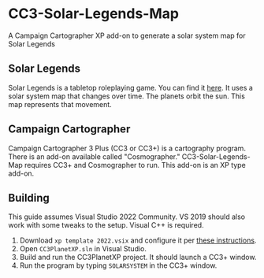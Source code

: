 # CC3-Solar-Legends-Map
A Campaign Cartographer XP add-on to generate a solar system map for Solar Legends

## Solar Legends
Solar Legends is a tabletop roleplaying game.  You can find it [here](https://solarlegends.kertdawg.net/).  It uses a solar system map that changes over time.  The planets orbit the sun.  This map represents that movement.

## Campaign Cartographer
Campaign Cartographer 3 Plus (CC3 or CC3+) is a cartography program.  There is an add-on available called "Cosmographer."  CC3-Solar-Legends-Map requires CC3+ and Cosmographer to run.  This add-on is an XP type add-on.

## Building
This guide assumes Visual Studio 2022 Community.  VS 2019 should also work with some tweaks to the setup.  Visual C++ is required.

1. Download `xp template 2022.vsix` and configure it per [these instructions](https://cc.monsen.cc/blog/XP%20Template.html).
1. Open `CC3PlanetXP.sln` in Visual Studio.
1. Build and run the CC3PlanetXP project.  It should launch a CC3+ window.
1. Run the program by typing `SOLARSYSTEM` in the CC3+ window.
